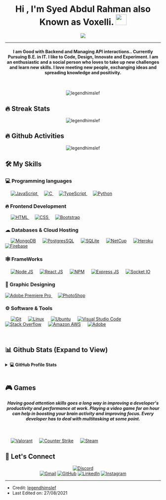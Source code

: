 <h1 align="center">Hi , I'm Syed Abdul Rahman also Known as Voxelli. <img src="https://media.giphy.com/media/hvRJCLFzcasrR4ia7z/giphy.gif" width="35"></h1>
<p align="center">
  <a href="https://github.com/DenverCoder1/readme-typing-svg"><img src="https://readme-typing-svg.herokuapp.com?lines=Computer+Science+Student;Full+Stack+Developer;DS%20|%20AI%20|%20ML%20Enthusiast;Graphic%20Designer;Always%20learning%20new%20things&center=true&width=500&height=50"></a>
</p>
<hr/>
<h4 align="center">I am Good with Backend and Managing API interactions.. Currently Pursuing B.E. in IT. I like to Code, Design, Innovate and Experiment. I am an enthusiastic and a social person who loves to take up new challenges and learn new skills. I love meeting new people, exchanging ideas and spreading knowledge and positivity.</h4>
<br>
<p align="center"> <img src="https://komarev.com/ghpvc/?username=legendhimslef&label=Profile%20views&color=0e75b6&style=plastic" alt="legendhimslef" /> </p>

## 🔥 Streak Stats

<p align="center"><img src="https://github-readme-streak-stats.herokuapp.com/?user=legendhimslef&theme=algolia" alt="legendhimslef"  /></p>

## 🔥 Github Activities

<p align="center"><img src="https://activity-graph.herokuapp.com/graph?username=legendhimslef&custom_title=Voxelli's%20Contribution%20Graph&theme=react-dark" alt="legendhimslef"  /></p>

## 🛠️ My Skills

### 💻 Programming languages

<p align="left">
  &emsp;
  <a href="https://developer.mozilla.org/en-US/docs/Web/JavaScript" target="_blank"> 
     <img alt="JavaScript" src="https://img.shields.io/badge/JavaScript-F7DF1E?style=for-the-badge&logo=javascript&logoColor=white">
   </a> 
  &emsp; 
  <a href="https://www.cprogramming.com/" target="_blank"> 
    <img alt="C" src="https://img.shields.io/badge/C-00599C?style=for-the-badge&logo=c&logoColor=white">
  </a> 
  &emsp;
  <a href="https://www.tutorialspoint.com/typescript/index.htm" target="_blank"> 
    <img alt="TypeScript" src="https://img.shields.io/badge/TypeScript-007ACC?style=for-the-badge&logo=typescript&logoColor=white">
  </a> 
  &emsp;
   <a href="https://www.python.org" target="_blank">
    <img alt="Python" src="https://img.shields.io/badge/Python-3776AB?style=for-the-badge&logo=python&logoColor=white">
  </a>
</p>

### 🔥 Frontend Development

<p align="left"> 
  &emsp; 
  <a href="https://www.w3.org/html/" target="_blank"> 
   <img alt="HTML" src="https://img.shields.io/badge/HTML5-E34F26?style=for-the-badge&logo=html5&logoColor=white">
  </a>   
  &emsp;
  <a href="https://www.w3schools.com/css/" target="_blank">
    <img alt="CSS" src="https://img.shields.io/badge/CSS-239120?&style=for-the-badge&logo=css3&logoColor=white">
  </a> 
   &emsp;
  <a href="https://getbootstrap.com" target="_blank"> 
    <img alt="Bootstrap" src="https://img.shields.io/badge/Bootstrap-563D7C?style=for-the-badge&logo=bootstrap&logoColor=white"/>
  </a>
</p>

### ☁ Databases & Cloud Hosting

<p align="left">
  &emsp;
    <a href="https://docs.mongodb.com/"><img alt="MongoDB" src="https://img.shields.io/badge/MongoDB-4EA94B?style=for-the-badge&logo=mongodb&logoColor=white"></a>
      &emsp;
    <a href="https://www.postgresql.org/docs/"><img alt="PostgresSQL" src ="https://img.shields.io/badge/PostgreSQL-316192?style=for-the-badge&logo=postgresql&logoColor=white"></a>
  &emsp;
    <a href="https://www.sqlite.org/"><img alt="SQLite" src ="https://img.shields.io/badge/SQLite-07405E?style=for-the-badge&logo=sqlite&logoColor=white"/></a>
  &emsp;
    <a href="https://www.netcup.eu/vserver/"><img alt="NetCup" src="https://img.shields.io/badge/NetCup-07405E?style=for-the-badge&logo=eh&logoColor=white"></a> 
  &emsp;
    <a href="https://www.heroku.com/"><img alt="Heroku" src="https://img.shields.io/badge/Heroku-430098?style=for-the-badge&logo=heroku&logoColor=white"></a>  
  &emsp;
    <a href="https://firebase.google.com/"><img alt="Firebase" src ="https://img.shields.io/badge/firebase-ffca28?style=for-the-badge&logo=firebase&logoColor=white"></a>
 </p>
  
  ### 🕸 FrameWorks

<p align="left">
  &emsp;
    <a href="https://nodejs.org/dist/latest-v14.x/docs/api/"><img alt="Node JS" src="https://img.shields.io/badge/Node.js-339933?style=for-the-badge&logo=nodedotjs&logoColor=white"></a>
      &emsp;
    <a href="https://reactjs.org/"><img alt="React JS" src ="https://img.shields.io/badge/React-20232A?style=for-the-badge&logo=react&logoColor=61DAFB"></a>
  &emsp;
    <a href="https://www.npmjs.com/"><img alt="NPM" src ="https://img.shields.io/badge/npm-CB3837?style=for-the-badge&logo=npm&logoColor=white"/></a>
  &emsp;
    <a href="https://expressjs.com/"><img alt="Express JS" src="https://img.shields.io/badge/Express.js-000000?style=for-the-badge&logo=express&logoColor=white"></a>  
  &emsp;
    <a href="https://socket.io/"><img alt="Socket IO" src ="https://img.shields.io/badge/Socket.io-010101?&style=for-the-badge&logo=Socket.io&logoColor=white"></a>
 </p>

### 🎨 Graphic Designing

<p align="left">
  <a href="https://www.adobe.com/in/products/premiere.html" target="_blank"> 
   <img alt="Adobe Premiere Pro" src="https://img.shields.io/badge/Adobe%20Premiere%20Pro-9999FF?style=for-the-badge&logo=Adobe%20Premiere%20Pro&logoColor=white"/>
  </a>
    &emsp;
  <a href="#">
  	<img alt="PhotoShop" src="https://img.shields.io/badge/Adobe%20Photoshop-31A8FF?style=for-the-badge&logo=Adobe%20Photoshop&logoColor=black"/>
  </a>
 </p>

### ⚙ Software & Tools

<p>
  &emsp;
    <a href="#"><img alt="Git" src="https://img.shields.io/badge/Git-F05032?style=for-the-badge&logo=git&logoColor=white"></a>
  &emsp;
    <a href="#"><img alt="Linux" src="https://img.shields.io/badge/Linux-FCC624?style=for-the-badge&logo=linux&logoColor=black"></a>
      &emsp;
    <a href="#"><img alt="Ubuntu" src="https://img.shields.io/badge/Ubuntu-E95420?style=for-the-badge&logo=ubuntu&logoColor=white"></a>
  &emsp;
    <a href="#"><img alt="Visual Studio Code" src="https://img.shields.io/badge/Visual_Studio_Code-0078D4?style=for-the-badge&logo=visual%20studio%20code&logoColor=white"></a>
  &emsp;
    <a href="#"><img alt="Stack Overflow" src="https://img.shields.io/badge/Stack_Overflow-FE7A16?style=for-the-badge&logo=stack-overflow&logoColor=white"></a>
  &emsp;
      <a href="#"><img alt="Amazon AWS" src="https://img.shields.io/badge/Amazon AWS-{232F3E}?style=for-the-badge&logo=amazonaws&logoColor=white"></a>
  &emsp;
    <a href="#"><img alt="Adobe" src="https://img.shields.io/badge/Adobe-FF0000?style=for-the-badge&logo=eh&logoColor=white"></a>
</p>

<br/>

## 📊 Github Stats (Expand to View)

<details> 
  <summary><b>💻 GitHub Profile Stats</b></summary>
  <br/>
  <p align="center">
    <a href="https://github.com/anuraghazra/github-readme-stats"><img alt="Voxelli's Github Stats" src="https://github-readme-stats.vercel.app/api?username=legendhimslef&show_icons=true&count_private=true&theme=algolia" height="192px"/></a>
<br/>
  &nbsp;
	  <img src="https://github-readme-stats.vercel.app/api/top-langs?username=legendhimslef&show_icons=true&locale=en&layout=compact&theme=algolia" alt="legendhimslef" height="192px"/>
  <br/>
  <b>Note:</b> Top languages is only a metric of the languages my public code consists of and doesn't reflect experience or skill level.
  </p>
</details>
<br/>

## 🎮 Games

<h5 align="center"> Having good attention skills goes a long way in improving a developer's productivity and performance at work. Playing a video game for an hour can help in boosting your brain activity and improving focus. Every developer has to deal with multitasking at some point.</h5>
<br/>
<p>
    &emsp;
    <a href="#"><img alt="Valorant" src="https://img.shields.io/badge/Valorant-fa4454?style=for-the-badge&logo=eh&logoColor=white"></a>
  &emsp;
    <a href="#"><img alt="Counter Strike" src="https://img.shields.io/badge/Counter_Strike-000000?style=for-the-badge&logo=counter-strike&logoColor=white"></a>
  &emsp;
    <a href="https://steamcommunity.com/profiles/76561199088620618/"><img alt="Steam" src="https://img.shields.io/badge/Steam-000000?style=for-the-badge&logo=steam&logoColor=white"></a>
    </p>

## 🤝 Let's Connect

<p align="center">
  <a href="https://discord.gg/C7UycSHs49"><img src="https://img.shields.io/badge/Discord-7289DA?style=for-the-badge&logo=discord&logoColor=white" alt="Discord"/></a>
  <br/>
	<a href="mailto:sabdulrahman971@gmail.com"><img src="https://img.icons8.com/bubbles/50/000000/gmail.png" alt="Gmail"/></a>
	<a href="https://github.com/legendhimslef"><img src="https://img.icons8.com/bubbles/50/000000/github.png" alt="GitHub"/></a>
	<a href="https://www.linkedin.com/in/syed-abdul-rahman-a87207201/"><img src="https://img.icons8.com/bubbles/50/000000/linkedin.png" alt="LinkedIn"/></a>
	<a href="https://www.instagram.com/s_a__rahman786/"><img src="https://img.icons8.com/bubbles/50/000000/instagram.png" alt="Instagram"/></a>
</p>

<hr/>

- Credit: [legendhimslef](https://github.com/legendhimslef)
- Last Edited on: 27/08/2021
